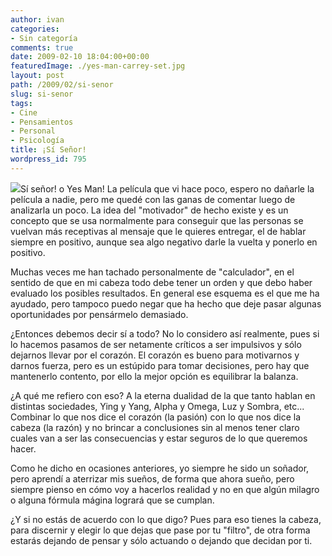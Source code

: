 ```yaml
---
author: ivan
categories:
- Sin categoría
comments: true
date: 2009-02-10 18:04:00+00:00
featuredImage: ./yes-man-carrey-set.jpg
layout: post
path: /2009/02/si-senor
slug: si-senor
tags:
- Cine
- Pensamientos
- Personal
- Psicología
title: ¡Sí Señor!
wordpress_id: 795
---
```


![](https://www.iwatchstuff.com/2007/11/06/yes-man-carrey-set.jpg)Sí señor! o Yes Man! La película que vi hace poco, espero no dañarle la película a nadie, pero me quedé con las ganas de comentar luego de analizarla un poco. La idea del "motivador" de hecho existe y es un concepto que se usa normalmente para conseguir que las personas se vuelvan más receptivas al mensaje que le quieres entregar, el de hablar siempre en positivo, aunque sea algo negativo darle la vuelta y ponerlo en positivo.

Muchas veces me han tachado personalmente de "calculador", en el sentido de que en mi cabeza todo debe tener un orden y que debo haber evaluado los posibles resultados. En general ese esquema es el que me ha ayudado, pero tampoco puedo negar que ha hecho que deje pasar algunas oportunidades por pensármelo demasiado.

¿Entonces debemos decir sí a todo? No lo considero así realmente, pues si lo hacemos pasamos de ser netamente críticos a ser impulsivos y sólo dejarnos llevar por el corazón. El corazón es bueno para motivarnos y darnos fuerza, pero es un estúpido para tomar decisiones, pero hay que mantenerlo contento, por ello la mejor opción es equilibrar la balanza.

¿A qué me refiero con eso? A la eterna dualidad de la que tanto hablan en distintas sociedades, Ying y Yang, Alpha y Omega, Luz y Sombra, etc... Combinar lo que nos dice el corazón (la pasión) con lo que nos dice la cabeza (la razón) y no brincar a conclusiones sin al menos tener claro cuales van a ser las consecuencias y estar seguros de lo que queremos hacer.

Como he dicho en ocasiones anteriores, yo siempre he sido un soñador, pero aprendí a aterrizar mis sueños, de forma que ahora sueño, pero siempre pienso en cómo voy a hacerlos realidad y no en que algún milagro o alguna fórmula mágina logrará que se cumplan.

¿Y si no estás de acuerdo con lo que digo? Pues para eso tienes la cabeza, para discernir y elegir lo que dejas que pase por tu "filtro", de otra forma estarás dejando de pensar y sólo actuando o dejando que decidan por ti.
